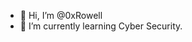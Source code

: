 - 👋 Hi, I’m @0xRowell
- 🌱 I’m currently learning Cyber Security.


<!---
0xRowell/0xRowell is a ✨ special ✨ repository because its `README.md` (this file) appears on your GitHub profile.
You can click the Preview link to take a look at your changes.
--->
